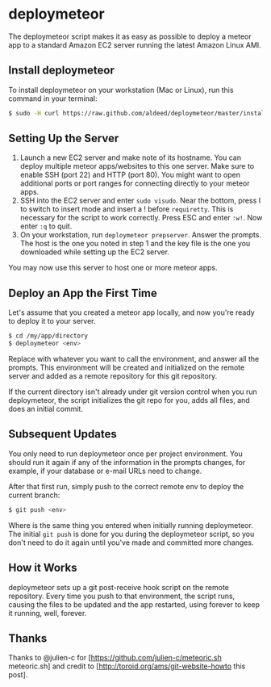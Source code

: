 # deploymeteor

The deploymeteor script makes it as easy as possible to deploy a meteor app to a standard Amazon EC2 server running the latest Amazon Linux AMI.

## Install deploymeteor

To install deploymeteor on your workstation (Mac or Linux), run this command in your terminal:

```bash
$ sudo -H curl https://raw.github.com/aldeed/deploymeteor/master/install | sh
```

## Setting Up the Server

1. Launch a new EC2 server and make note of its hostname. You can deploy multiple meteor apps/websites to this one server. Make sure to enable SSH (port 22) and HTTP (port 80). You might want to open additional ports or port ranges for connecting directly to your meteor apps.
2. SSH into the EC2 server and enter `sudo visudo`. Near the bottom, press I to switch to insert mode and insert a ! before `requiretty`. This is necessary for the script to work correctly. Press ESC and enter `:w!`. Now enter `:q` to quit.
3. On your workstation, run `deploymeteor prepserver`. Answer the prompts. The host is the one you noted in step 1 and the key file is the one you downloaded while setting up the EC2 server.

You may now use this server to host one or more meteor apps.

## Deploy an App the First Time

Let's assume that you created a meteor app locally, and now you're ready to deploy it to your server.

```bash
$ cd /my/app/directory
$ deploymeteor <env>
```

Replace <env> with whatever you want to call the environment, and answer all the prompts. This environment will be created and initialized on the remote server and added as a remote repository for this git repository.

If the current directory isn't already under git version control when you run deploymeteor, the script initializes the git repo for you, adds all files, and does an initial commit.

## Subsequent Updates

You only need to run deploymeteor once per project environment. You should run it again if any of the information in the prompts changes, for example, if your database or e-mail URLs need to change.

After that first run, simply push to the correct remote env to deploy the current branch:

```bash
$ git push <env>
```

Where <env> is the same thing you entered when initially running deploymeteor. The initial `git push` is done for you during the deploymeteor script, so you don't need to do it again until you've made and committed more changes.

## How it Works

deploymeteor sets up a git post-receive hook script on the remote repository. Every time you push to that environment, the script runs, causing the files to be updated and the app restarted, using forever to keep it running, well, forever.

## Thanks

Thanks to @julien-c for [https://github.com/julien-c/meteoric.sh meteoric.sh] and credit to [http://toroid.org/ams/git-website-howto this post].